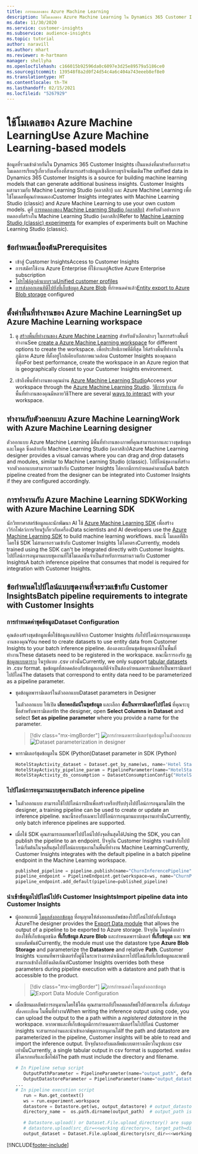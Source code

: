 ```yaml
---
title: การทดลองของ Azure Machine Learning
description: ใช้โมเดลของ Azure Machine Learning ใน Dynamics 365 Customer Insights
ms.date: 11/30/2020
ms.service: customer-insights
ms.subservice: audience-insights
ms.topic: tutorial
author: naravill
ms.author: mhart
ms.reviewer: m-hartmann
manager: shellyha
ms.openlocfilehash: c166015b92596da0c6097e3d25e89579a5186ce0
ms.sourcegitcommit: 139548f8a2d0f24d54c4a6c404a743eeeb8ef8e0
ms.translationtype: HT
ms.contentlocale: th-TH
ms.lasthandoff: 02/15/2021
ms.locfileid: "5267929"
---
```

# <a name="use-azure-machine-learning-based-models"></a><span data-ttu-id="12c5b-103">ใช้โมเดลของ Azure Machine Learning</span><span class="sxs-lookup"><span data-stu-id="12c5b-103">Use Azure Machine Learning-based models</span></span>

<span data-ttu-id="12c5b-104">ข้อมูลที่รวมเข้าด้วยกันใน Dynamics 365 Customer Insights เป็นแหล่งที่มาสำหรับการสร้างโมเดลการเรียนรู้เกี่ยวกับเครื่องที่สามารถสร้างข้อมูลเชิงลึกทางธุรกิจเพิ่มเติม</span><span class="sxs-lookup"><span data-stu-id="12c5b-104">The unified data in Dynamics 365 Customer Insights is a source for building machine learning models that can generate additional business insights.</span></span> <span data-ttu-id="12c5b-105">Customer Insights ผสานรวมกับ Machine Learning Studio (คลาสสิก) และ Azure Machine Learning เพื่อใช้โมเดลที่คุณกำหนดเอง</span><span class="sxs-lookup"><span data-stu-id="12c5b-105">Customer Insights integrates with Machine Learning Studio (classic) and Azure Machine Learning to use your own custom models.</span></span> <span data-ttu-id="12c5b-106">ดูที่ [การทดลองของ Machine Learning Studio (คลาสสิก)](machine-learning-studio-experiments.md) สำหรับตัวอย่างการทดลองที่สร้างใน Machine Learning Studio (คลาสสิก)</span><span class="sxs-lookup"><span data-stu-id="12c5b-106">Refer to [Machine Learning Studio (classic) experiments](machine-learning-studio-experiments.md) for examples of experiments built on Machine Learning Studio (classic).</span></span> 

## <a name="prerequisites"></a><span data-ttu-id="12c5b-107">ข้อกำหนดเบื้องต้น</span><span class="sxs-lookup"><span data-stu-id="12c5b-107">Prerequisites</span></span>

- <span data-ttu-id="12c5b-108">เข้าสู่ Customer Insights</span><span class="sxs-lookup"><span data-stu-id="12c5b-108">Access to Customer Insights</span></span>
- <span data-ttu-id="12c5b-109">การสมัครใช้งาน Azure Enterprise ที่ใช้งานอยู่</span><span class="sxs-lookup"><span data-stu-id="12c5b-109">Active Azure Enterprise subscription</span></span>
- [<span data-ttu-id="12c5b-110">โปรไฟล์ลูกค้าแบบรวม</span><span class="sxs-lookup"><span data-stu-id="12c5b-110">Unified customer profiles</span></span>](data-unification.md)
- <span data-ttu-id="12c5b-111">[การส่งออกเอนทิตีไปยังที่เก็บข้อมูล Azure Blob](export-azure-blob-storage.md) ที่กำหนดค่าแล้ว</span><span class="sxs-lookup"><span data-stu-id="12c5b-111">[Entity export to Azure Blob storage](export-azure-blob-storage.md) configured</span></span>

## <a name="set-up-azure-machine-learning-workspace"></a><span data-ttu-id="12c5b-112">ตั้งค่าพื้นที่ทำงานของ Azure Machine Learning</span><span class="sxs-lookup"><span data-stu-id="12c5b-112">Set up Azure Machine Learning workspace</span></span>

1. <span data-ttu-id="12c5b-113">ดู [สร้างพื้นที่ทำงานของ Azure Machine Learning](https://docs.microsoft.com/azure/machine-learning/concept-workspace#-create-a-workspace) สำหรับตัวเลือกต่างๆ ในการสร้างพื้นที่ทำงาน</span><span class="sxs-lookup"><span data-stu-id="12c5b-113">See [create a Azure Machine Learning workspace](https://docs.microsoft.com/azure/machine-learning/concept-workspace#-create-a-workspace) for different options to create the workspace.</span></span> <span data-ttu-id="12c5b-114">เพื่อประสิทธิภาพที่ดีที่สุด ให้สร้างพื้นที่ทำงานในภูมิภาค Azure ที่ตั้งอยู่ใกล้เคียงกับสภาพแวดล้อม Customer Insights ของคุณมากที่สุด</span><span class="sxs-lookup"><span data-stu-id="12c5b-114">For best performance, create the workspace in an Azure region that is geographically closest to your Customer Insights environment.</span></span>

1. <span data-ttu-id="12c5b-115">เข้าถึงพื้นที่ทำงานของคุณผ่าน [Azure Machine Learning Studio](https://ml.azure.com/)</span><span class="sxs-lookup"><span data-stu-id="12c5b-115">Access your workspace through the [Azure Machine Learning Studio](https://ml.azure.com/).</span></span> <span data-ttu-id="12c5b-116">[วิธีการทำงาน](https://docs.microsoft.com/azure/machine-learning/concept-workspace#tools-for-workspace-interaction) กับพื้นที่ทำงานของคุณมีหลายวิธี</span><span class="sxs-lookup"><span data-stu-id="12c5b-116">There are several [ways to interact](https://docs.microsoft.com/azure/machine-learning/concept-workspace#tools-for-workspace-interaction) with your workspace.</span></span>

## <a name="work-with-azure-machine-learning-designer"></a><span data-ttu-id="12c5b-117">ทำงานกับตัวออกแบบ Azure Machine Learning</span><span class="sxs-lookup"><span data-stu-id="12c5b-117">Work with Azure Machine Learning designer</span></span>

<span data-ttu-id="12c5b-118">ตัวออกแบบ Azure Machine Learning มีพื้นที่ทำงานของภาพที่คุณสามารถลากและวางชุดข้อมูลและโมดูล ซึ่งคล้ายกับ Machine Learning Studio (คลาสสิก)</span><span class="sxs-lookup"><span data-stu-id="12c5b-118">Azure Machine Learning designer provides a visual canvas where you can drag and drop datasets and modules, similar to Machine Learning Studio (classic).</span></span> <span data-ttu-id="12c5b-119">ไปป์ไลน์ชุดงานที่สร้างจากตัวออกแบบสามารถรวมเข้ากับ Customer Insights ได้หากมีการกำหนดค่าตามนั้น</span><span class="sxs-lookup"><span data-stu-id="12c5b-119">A batch pipeline created from the designer can be integrated into Customer Insights if they are configured accordingly.</span></span> 
   
## <a name="working-with-azure-machine-learning-sdk"></a><span data-ttu-id="12c5b-120">การทำงานกับ Azure Machine Learning SDK</span><span class="sxs-lookup"><span data-stu-id="12c5b-120">Working with Azure Machine Learning SDK</span></span>

<span data-ttu-id="12c5b-121">นักวิทยาศาสตร์ข้อมูลและนักพัฒนา AI ใช้ [Azure Machine Learning SDK](https://docs.microsoft.com/python/api/overview/azure/ml/?view=azure-ml-py&preserve-view=true) เพื่อสร้างเวิร์กโฟลว์การเรียนรู้เกี่ยวกับเครื่อง</span><span class="sxs-lookup"><span data-stu-id="12c5b-121">Data scientists and AI developers use the [Azure Machine Learning SDK](https://docs.microsoft.com/python/api/overview/azure/ml/?view=azure-ml-py&preserve-view=true) to build machine learning workflows.</span></span> <span data-ttu-id="12c5b-122">ขณะนี้ โมเดลที่ฝึกโดยใช้ SDK ไม่สามารถรวมเข้ากับ Customer Insights ได้โดยตรง</span><span class="sxs-lookup"><span data-stu-id="12c5b-122">Currently, models trained using the SDK can't be integrated directly with Customer Insights.</span></span> <span data-ttu-id="12c5b-123">ไปป์ไลน์การอนุมานแบบชุดงานที่ใช้โมเดลนั้นจำเป็นสำหรับการผสานรวมกับ Customer Insights</span><span class="sxs-lookup"><span data-stu-id="12c5b-123">A batch inference pipeline that consumes that model is required for integration with Customer Insights.</span></span>

## <a name="batch-pipeline-requirements-to-integrate-with-customer-insights"></a><span data-ttu-id="12c5b-124">ข้อกำหนดไปป์ไลน์แบบชุดงานที่จะรวมเข้ากับ Customer Insights</span><span class="sxs-lookup"><span data-stu-id="12c5b-124">Batch pipeline requirements to integrate with Customer Insights</span></span>

### <a name="dataset-configuration"></a><span data-ttu-id="12c5b-125">การกำหนดค่าชุดข้อมูล</span><span class="sxs-lookup"><span data-stu-id="12c5b-125">Dataset Configuration</span></span>

<span data-ttu-id="12c5b-126">คุณต้องสร้างชุดข้อมูลเพื่อใช้ข้อมูลเอนทิตีจาก Customer Insights กับไปป์ไลน์การอนุมานแบบชุดงานของคุณ</span><span class="sxs-lookup"><span data-stu-id="12c5b-126">You need to create datasets to use entity data from Customer Insights to your batch inference pipeline.</span></span> <span data-ttu-id="12c5b-127">ต้องลงทะเบียนชุดข้อมูลเหล่านี้ในพื้นที่ทำงาน</span><span class="sxs-lookup"><span data-stu-id="12c5b-127">These datasets need to be registered in the workspace.</span></span> <span data-ttu-id="12c5b-128">ขณะนี้เรารองรับ [ชุดข้อมูลแบบตาราง](https://docs.microsoft.com/azure/machine-learning/how-to-create-register-datasets#tabulardataset) ในรูปแบบ .csv เท่านั้น</span><span class="sxs-lookup"><span data-stu-id="12c5b-128">Currently, we only support [tabular datasets](https://docs.microsoft.com/azure/machine-learning/how-to-create-register-datasets#tabulardataset) in .csv format.</span></span> <span data-ttu-id="12c5b-129">ชุดข้อมูลที่สอดคล้องกับข้อมูลเอนทิตีจำเป็นต้องกำหนดพารามิเตอร์เป็นพารามิเตอร์ไปป์ไลน์</span><span class="sxs-lookup"><span data-stu-id="12c5b-129">The datasets that correspond to entity data need to be parameterized as a pipeline parameter.</span></span>
   
* <span data-ttu-id="12c5b-130">ชุดข้อมูลพารามิเตอร์ในตัวออกแบบ</span><span class="sxs-lookup"><span data-stu-id="12c5b-130">Dataset parameters in Designer</span></span>
   
     <span data-ttu-id="12c5b-131">ในตัวออกแบบ ให้เปิด **เลือกคอลัมน์ในชุดข้อมูล** และเลือก **ตั้งเป็นพารามิเตอร์ไปป์ไลน์** ที่คุณระบุชื่อสำหรับพารามิเตอร์</span><span class="sxs-lookup"><span data-stu-id="12c5b-131">In the designer, open **Select Columns in Dataset** and select **Set as pipeline parameter** where you provide a name for the parameter.</span></span>

     > [!div class="mx-imgBorder"]
     > <span data-ttu-id="12c5b-132">![การกำหนดพารามิเตอร์ชุดข้อมูลในตัวออกแบบ](media/intelligence-designer-dataset-parameters.png "การกำหนดพารามิเตอร์ชุดข้อมูลในตัวออกแบบ")</span><span class="sxs-lookup"><span data-stu-id="12c5b-132">![Dataset parameterization in designer](media/intelligence-designer-dataset-parameters.png "Dataset parameterization in designer")</span></span>
   
* <span data-ttu-id="12c5b-133">พารามิเตอร์ชุดข้อมูลใน SDK (Python)</span><span class="sxs-lookup"><span data-stu-id="12c5b-133">Dataset parameter in SDK (Python)</span></span>
   
   ```python
   HotelStayActivity_dataset = Dataset.get_by_name(ws, name='Hotel Stay Activity Data')
   HotelStayActivity_pipeline_param = PipelineParameter(name="HotelStayActivity_pipeline_param", default_value=HotelStayActivity_dataset)
   HotelStayActivity_ds_consumption = DatasetConsumptionConfig("HotelStayActivity_dataset", HotelStayActivity_pipeline_param)
   ```

### <a name="batch-inference-pipeline"></a><span data-ttu-id="12c5b-134">ไปป์ไลน์การอนุมานแบบชุดงาน</span><span class="sxs-lookup"><span data-stu-id="12c5b-134">Batch inference pipeline</span></span>
  
* <span data-ttu-id="12c5b-135">ในตัวออกแบบ สามารถใช้ไปป์ไลน์การฝึกเพื่อสร้างหรือปรับปรุงไปป์ไลน์การอนุมานได้</span><span class="sxs-lookup"><span data-stu-id="12c5b-135">In the designer, a training pipeline can be used to create or update an inference pipeline.</span></span> <span data-ttu-id="12c5b-136">ขณะนี้รองรับเฉพาะไปป์ไลน์การอนุมานแบบชุดงานเท่านั้น</span><span class="sxs-lookup"><span data-stu-id="12c5b-136">Currently, only batch inference pipelines are supported.</span></span>

* <span data-ttu-id="12c5b-137">เมื่อใช้ SDK คุณสามารถเผยแพร่ไปป์ไลน์ไปยังจุดสิ้นสุดได้</span><span class="sxs-lookup"><span data-stu-id="12c5b-137">Using the SDK, you can publish the pipeline to an endpoint.</span></span> <span data-ttu-id="12c5b-138">ปัจจุบัน Customer Insights รวมเข้ากับไปป์ไลน์เริ่มต้นในจุดสิ้นสุดไปป์ไลน์แบบชุดงานในพื้นที่ทำงาน Machine Learning</span><span class="sxs-lookup"><span data-stu-id="12c5b-138">Currently, Customer Insights integrates with the default pipeline in a batch pipeline endpoint in the Machine Learning workspace.</span></span>
   
   ```python
   published_pipeline = pipeline.publish(name="ChurnInferencePipeline", description="Published Churn Inference pipeline")
   pipeline_endpoint = PipelineEndpoint.get(workspace=ws, name="ChurnPipelineEndpoint") 
   pipeline_endpoint.add_default(pipeline=published_pipeline)
   ```

### <a name="import-pipeline-data-into-customer-insights"></a><span data-ttu-id="12c5b-139">นำเข้าข้อมูลไปป์ไลน์ไปยัง Customer Insights</span><span class="sxs-lookup"><span data-stu-id="12c5b-139">Import pipeline data into Customer Insights</span></span>

* <span data-ttu-id="12c5b-140">ผู้ออกแบบมี [โมดูลส่งออกข้อมูล](https://docs.microsoft.com/azure/machine-learning/algorithm-module-reference/export-data) ที่อนุญาตให้ส่งออกผลลัพธ์ของไปป์ไลน์ไปยังที่เก็บข้อมูล Azure</span><span class="sxs-lookup"><span data-stu-id="12c5b-140">The designer provides the [Export Data module](https://docs.microsoft.com/azure/machine-learning/algorithm-module-reference/export-data) that allows the output of a pipeline to be exported to Azure storage.</span></span> <span data-ttu-id="12c5b-141">ปัจจุบัน โมดูลดังกล่าวต้องใช้ที่เก็บข้อมูลชนิด **ที่เก็บข้อมูล Azure Blob** และกำหนดพารามิเตอร์ **ที่เก็บข้อมูล** และ **พาธ** แบบสัมพันธ์</span><span class="sxs-lookup"><span data-stu-id="12c5b-141">Currently, the module must use the datastore type **Azure Blob Storage** and parameterize the **Datastore** and relative **Path**.</span></span> <span data-ttu-id="12c5b-142">Customer Insights จะแทนที่พารามิเตอร์ทั้งคู่นี้ในระหว่างการดำเนินการไปป์ไลน์กับที่เก็บข้อมูลและพาธที่สามารถเข้าถึงไปยังผลิตภัณฑ์</span><span class="sxs-lookup"><span data-stu-id="12c5b-142">Customer Insights overrides both these parameters during pipeline execution with a datastore and path that is accessible to the product.</span></span>
   > [!div class="mx-imgBorder"]
   > <span data-ttu-id="12c5b-143">![การกำหนดค่าโมดูลส่งออกข้อมูล](media/intelligence-designer-importdata.png "การกำหนดค่าโมดูลส่งออกข้อมูล")</span><span class="sxs-lookup"><span data-stu-id="12c5b-143">![Export Data Module Configuration](media/intelligence-designer-importdata.png "Export Data Module Configuration")</span></span>
   
* <span data-ttu-id="12c5b-144">เมื่อเขียนผลลัพธ์การอนุมานโดยใช้โค้ด คุณสามารถอัปโหลดผลลัพธ์ไปยังพาธภายใน *ที่เก็บข้อมูลที่ลงทะเบียน* ในพื้นที่ทำงาน</span><span class="sxs-lookup"><span data-stu-id="12c5b-144">When writing the inference output using code, you can upload the output to the a path within a *registered datastore* in the workspace.</span></span> <span data-ttu-id="12c5b-145">หากพาธและที่เก็บข้อมูลมีการกำหนดพารามิเตอร์ในไปป์ไลน์ Customer insights จะสามารถอ่านและนำเข้าเอาต์พุตการอนุมานได้</span><span class="sxs-lookup"><span data-stu-id="12c5b-145">If the path and datastore are parameterized in the pipeline, Customer insights will be able to read and import the inference output.</span></span> <span data-ttu-id="12c5b-146">ปัจจุบันรองรับผลลัพธ์แบบตารางเดียวในรูปแบบ csv เท่านั้น</span><span class="sxs-lookup"><span data-stu-id="12c5b-146">Currently, a single tabular output in csv format is supported.</span></span> <span data-ttu-id="12c5b-147">พาธต้องมีไดเรกทอรีและชื่อไฟล์</span><span class="sxs-lookup"><span data-stu-id="12c5b-147">The path must include the directory and filename.</span></span>

   ```python
   # In Pipeline setup script
      OutputPathParameter = PipelineParameter(name="output_path", default_value="HotelChurnOutput/HotelChurnOutput.csv")
      OutputDatastoreParameter = PipelineParameter(name="output_datastore", default_value="workspaceblobstore")
   ...
   # In pipeline execution script
      run = Run.get_context()
      ws = run.experiment.workspace
      datastore = Datastore.get(ws, output_datastore) # output_datastore is parameterized
      directory_name =  os.path.dirname(output_path)  # output_path is parameterized.
      
      # Datastore.upload() or Dataset.File.upload_directory() are supported methods to uplaod the data
      # datastore.upload(src_dir=<<working directory>>, target_path=directory_name, overwrite=False, show_progress=True)
      output_dataset = Dataset.File.upload_directory(src_dir=<<working directory>>, target = (datastore, directory_name)) # Remove trailing "/" from directory_name
   ```


[!INCLUDE[footer-include](../includes/footer-banner.md)]